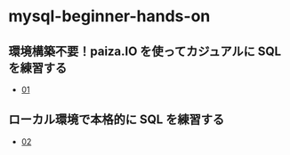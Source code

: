 # mysql-beginner-hands-on

## 環境構築不要！paiza.IO を使ってカジュアルに SQL を練習する

* [01](/01.md)

## ローカル環境で本格的に SQL を練習する

* [02](/02.md)
